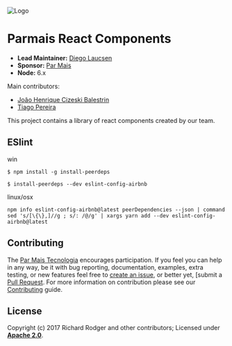 ![Logo][]
# Parmais React Components

- __Lead Maintainer:__ [Diego Laucsen][Lead]
- __Sponsor:__ [Par Mais][Sponsor]
- __Node:__ 6.x

Main contributors:
* [João Henrique Cizeski Balestrin][jhbalestrin]
* [Tiago Pereira][tiago-pereira]

This project contains a library of react components created by our team.


## ESlint

win

```
$ npm install -g install-peerdeps

$ install-peerdeps --dev eslint-config-airbnb
```

linux/osx

```
npm info eslint-config-airbnb@latest peerDependencies --json | command sed 's/[\{\},]//g ; s/: /@/g' | xargs yarn add --dev eslint-config-airbnb@latest
```

## Contributing
The [Par Mais Tecnologia][ParMaisTech] encourages participation. If you feel you can help in any way, be
it with bug reporting, documentation, examples, extra testing, or new features feel free
to [create an issue][Issue], or better yet, [submit a [Pull Request][Pull]. For more
information on contribution please see our [Contributing][Contrib] guide.

## License
Copyright (c) 2017 Richard Rodger and other contributors;
Licensed under __[Apache 2.0][Lic]__.

[Lead]: https://github.com/laucsen
[jhbalestrin]: https://github.com/jhbalestrin
[tiago-pereira]: https://github.com/tiago-pereira
[Lic]: ./LICENSE
[Logo]: ./assets/par-mais-rect.png
[Sponsor]: http://parmais.com.br
[ParMaisTech]: http://parmais.com.br
[Contrib]: ./CONTRIBUTE
[Issue]: https://github.com/par-mais-tecnologia/par-ui/issues/new
[Pull]: https://github.com/par-mais-tecnologia/par-ui/pulls
